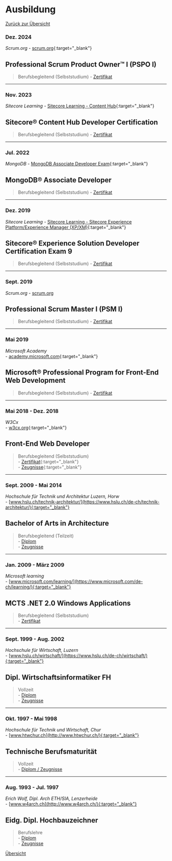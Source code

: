 # <a name="3"></a>Ausbildung

[Zurück zur Übersicht](README.md)

<div class="page"/>

### Dez. 2024

_Scrum.org_
\- [scrum.org](https://www.scrum.org/){:target="_blank"}

## Professional Scrum Product Owner™ I (PSPO I)

> Berufsbegleitend (Selbststudium)
\- [Zertifikat](./docs/Zertifikate/Professional%20Scrum%20Product%20Owner%20I.pdf)

---

### Nov. 2023

_Sitecore Learning_
\- [Sitecore Learning - Content Hub](https://www.sitecore.com/knowledge-center/getting-started/training/catalog/content-hub-courses?utm_websource=knowledge-center.getting-started.training.catalog){:target="_blank"}

## Sitecore® Content Hub Developer Certification

> Berufsbegleitend (Selbststudium)
\- [Zertifikat](./docs/Zertifikate/1127_3_24144_1698922808_LearningSitecore%20Certification.pdf)

---

### Jul. 2022

_MongoDB_
\- [MongoDB Associate Developer Exam](https://learn.mongodb.com/pages/mongodb-associate-developer-exam){:target="_blank"}

## MongoDB® Associate Developer

> Berufsbegleitend (Selbststudium)
\- [Zertifikat](./docs/Zertifikate/MongoDBCertificate_A4.pdf)

---

### Dez. 2019

_Sitecore Learning_
\- [Sitecore Learning - Sitecore Experience Platform/Experience Manager (XP/XM)](https://www.sitecore.com/knowledge-center/getting-started/training/catalog/xm-xp-courses?utm_websource=knowledge-center.getting-started.training.catalog){:target="_blank"}

## Sitecore® Experience Solution Developer Certification Exam 9

> Berufsbegleitend (Selbststudium)
\- [Zertifikat](./docs/Zertifikate/705_3_24144_1671030787_LearningSitecore%20Certification.pdf)

---

### Sept. 2019

_Scrum.org_
\- [scrum.org](https://www.scrum.org/)

## Professional Scrum Master I (PSM I)

> Berufsbegleitend (Selbststudium)
\- [Zertifikat](./docs/Zertifikate/Professional%20Scrum%20Master%20I.pdf)

---

### Mai 2019

_Microsoft Academy_  
\- [academy.microsoft.com](https://academy.microsoft.com/en-us/professional-program/){:target="_blank"}

## Microsoft® Professional Program for Front-End Web Development

> Berufsbegleitend (Selbststudium)
\- [Zertifikat](./docs/Zertifikate/Microsoft_FrontEnd_Certificate.pdf)

---

### Mai 2018 - Dez. 2018

_W3Cx_  
\- [w3cx.org](https://w3cx.org/){:target="_blank"}

## Front-End Web Developer

> Berufsbegleitend (Selbststudium)  
\- [Zertifikat](https://credentials.edx.org/credentials/05367abed4fb4be984a24ede62936b33/){:target="_blank"}  
\- [Zeugnisse](https://credentials.edx.org/records/programs/shared/ec6cf99790064cbaaccaf6d99578a361){:target="_blank"}  

---

### Sept. 2009 - Mai 2014

_Hochschule für Technik und Architektur Luzern, Horw_  
\- [www.hslu.ch/technik-architektur/](https://www.hslu.ch/de-ch/technik-architektur/){:target="_blank"}

## Bachelor of Arts in Architecture

> Berufsbegleitend (Teilzeit)  
\- [Diplom](./docs/Zeugnisse/BA_Architektur_Diplom.pdf)  
\- [Zeugnisse](./docs/Zeugnisse/BA_Architektur_Noten.pdf)

---

### Jan. 2009 - März 2009

_Microsoft learning_  
\- [www.microsoft.com/learning/](https://www.microsoft.com/de-ch/learning/){:target="_blank"}

## MCTS .NET 2.0 Windows Applications

> Berufsbegleitend (Selbststudium)  
\- [Zertifikat](./docs/Zertifikate/MCTS.pdf)  

---

### Sept. 1999 - Aug. 2002

_Hochschule für Wirtschaft, Luzern_  
\- [www.hslu.ch/wirtschaft/](https://www.hslu.ch/de-ch/wirtschaft/){:target="_blank"}

## Dipl. Wirtschaftsinformatiker FH

> Vollzeit  
\- [Diplom](./docs/Zeugnisse/BSc_Wirtschaftsinformatik_Diplom.pdf)  
\- [Zeugnisse](./docs/Zeugnisse/BSc_Wirtschaftsinformatik_Noten.pdf)

---

### Okt. 1997 - Mai 1998

_Hochschule für Technik und Wirtschaft, Chur_  
\- [www.htwchur.ch](http://www.htwchur.ch/){:target="_blank"}

## Technische Berufsmaturität

> Vollzeit  
\- [Diplom / Zeugnisse](./docs/Zeugnisse/BM_Noten.pdf)

---

### Aug. 1993 - Jul. 1997

_Erich Wolf, Dipl. Arch ETH/SIA, Lenzerheide_  
\- [www.w4arch.ch](http://www.w4arch.ch/){:target="_blank"}

## Eidg. Dipl. Hochbauzeichner

> Berufslehre  
\- [Diplom](./docs/Zeugnisse/HBZ_Diplom.pdf)  
\- [Zeugnisse](./docs/Zeugnisse/HBZ_Noten.pdf)

<div class="page"/>

[Übersicht](README.md)
